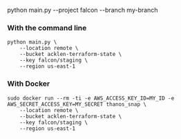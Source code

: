 python main.py --project falcon --branch my-branch

### With the command line
``` 
python main.py \
    --location remote \
    --bucket acklen-terraform-state \
    --key falcon/staging \
    --region us-east-1
```

### With Docker
```
sudo docker run --rm -ti -e AWS_ACCESS_KEY_ID=MY_ID -e AWS_SECRET_ACCESS_KEY=MY_SECRET thanos_snap \
    --location remote \
    --bucket acklen-terraform-state \
    --key falcon/staging \
    --region us-east-1
```
